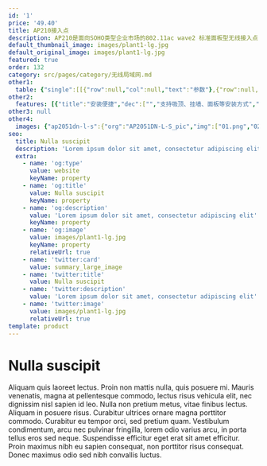 ```yaml
---
id: '1'
price: '49.40'
title: AP210接入点
description: AP210是面向SOHO类型企业市场的802.11ac wave2 标准面板型无线接入点，内置天线，双射频同时工作，整机速率833Mbps。隐式指示灯，滑动面板设计，适用于学生宿舍、酒店、医院病房、小型办公室等房间密集型场所。
default_thumbnail_image: images/plant1-lg.jpg
default_original_image: images/plant1-lg.jpg
featured: true
order: 132
category: src/pages/category/无线局域网.md
other1: 
  table: {"single":[[{"row":null,"col":null,"text":"参数"},{"row":null,"col":null,"text":"AP210"}],[{"row":null,"col":null,"text":"尺寸（长×宽×高）"},{"row":null,"col":null,"text":"120mm × 86mm × 26.5mm "}],[{"row":null,"col":null,"text":"电源输入"},{"row":null,"col":null,"text":"PoE供电：满足802.3af/at以太网供电标准 "}],[{"row":"2","col":null,"text":"最大功耗"},{"row":null,"col":null,"text":"6.63W"}],[{"row":null,"col":null,"text":"说明：实际最大功耗遵照不同国家和地区法规而有所不同。"}],[{"row":null,"col":null,"text":"天线类型"},{"row":null,"col":null,"text":"双频全向天线"}],[{"row":null,"col":null,"text":"可同时在线的用户数量"},{"row":null,"col":null,"text":"256"}],[{"row":"3","col":null,"text":"最大发射功率"},{"row":null,"col":null,"text":"2.4G：21dBm（组合功率）"}],[{"row":null,"col":null,"text":"5G：17dBm（组合功率）"}],[{"row":null,"col":null,"text":"说明：实际发射功率遵照不同国家和地区法规而有所不同。"}],[{"row":null,"col":null,"text":"无线协议"},{"row":null,"col":null,"text":"802.11a/b/g/n/ac/ac wave2"}],[{"row":null,"col":null,"text":"最高速率"},{"row":null,"col":null,"text":"833Mbps"}]]}
other2:
  features: [{"title":"安装便捷","dec":["","支持吸顶、挂墙、面板等安装方式",""]},{"title":"灵活管理","dec":["","完善的用户接入控制能力，可根据用户组策略，基于用户实施访问控制。",""]},{"title":"云管理","dec":["","可通过华为云管理平台对AP设备及业务进行管理和运维，节省网络运维成本；",""]}]
other3: null
other4:
  images: {"ap2051dn-l-s":{"org":"AP2051DN-L-S_pic","img":["01.png","02.png","03.png","04.png"]}}
seo:
  title: Nulla suscipit
  description: 'Lorem ipsum dolor sit amet, consectetur adipiscing elit'
  extra:
    - name: 'og:type'
      value: website
      keyName: property
    - name: 'og:title'
      value: Nulla suscipit
      keyName: property
    - name: 'og:description'
      value: 'Lorem ipsum dolor sit amet, consectetur adipiscing elit'
      keyName: property
    - name: 'og:image'
      value: images/plant1-lg.jpg
      keyName: property
      relativeUrl: true
    - name: 'twitter:card'
      value: summary_large_image
    - name: 'twitter:title'
      value: Nulla suscipit
    - name: 'twitter:description'
      value: 'Lorem ipsum dolor sit amet, consectetur adipiscing elit'
    - name: 'twitter:image'
      value: images/plant1-lg.jpg
      relativeUrl: true
template: product
---
```


# Nulla suscipit

Aliquam quis laoreet lectus. Proin non mattis nulla, quis posuere mi. Mauris venenatis, magna at pellentesque commodo, lectus risus vehicula elit, nec dignissim nisl sapien id leo. Nulla non pretium metus, vitae finibus lectus. Aliquam in posuere risus. Curabitur ultrices ornare magna porttitor commodo. Curabitur eu tempor orci, sed pretium quam. Vestibulum condimentum, arcu nec pulvinar fringilla, lorem odio varius arcu, in porta tellus eros sed neque. Suspendisse efficitur eget erat sit amet efficitur. Proin maximus nibh eu sapien consequat, non porttitor risus consequat. Donec maximus odio sed nibh convallis luctus.